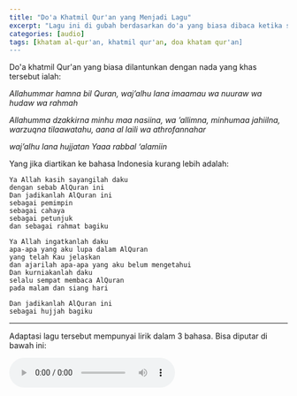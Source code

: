 ```yaml
---
title: "Do'a Khatmil Qur'an yang Menjadi Lagu"
excerpt: "Lagu ini di gubah berdasarkan do'a yang biasa dibaca ketika seseorang selesai membaca Al-qur'an 30 juz (khatam)"
categories: [audio]
tags: [khatam al-qur'an, khatmil qur'an, doa khatam qur'an]
---
```


Do'a khatmil Qur'an yang biasa dilantunkan dengan nada yang khas tersebut ialah:

_Allahummar hamna bil Quran,
waj’alhu lana imaamau wa nuuraw wa hudaw wa rahmah_

_Allahumma dzakkirna minhu maa nasiina, wa ’allimna, minhumaa jahiilna,
warzuqna tilaawatahu,
aana al laili wa athrofannahar_

_waj’alhu lana hujjatan
Yaaa rabbal ‘alamiin_

Yang jika diartikan ke bahasa Indonesia kurang lebih adalah:

```
Ya Allah kasih sayangilah daku
dengan sebab AlQuran ini
Dan jadikanlah AlQuran ini
sebagai pemimpin
sebagai cahaya
sebagai petunjuk
dan sebagai rahmat bagiku

Ya Allah ingatkanlah daku
apa-apa yang aku lupa dalam AlQuran
yang telah Kau jelaskan
dan ajarilah apa-apa yang aku belum mengetahui
Dan kurniakanlah daku
selalu sempat membaca AlQuran
pada malam dan siang hari

Dan jadikanlah AlQuran ini
sebagai hujjah bagiku
```
***

Adaptasi lagu tersebut mempunyai lirik dalam 3 bahasa. Bisa diputar di bawah ini:

<audio controls>
  <source src="/assets/audio/Allah%20Turunkan%20Rahmat%20Qur'an" type="audio/mpeg">
Your browser does not support the audio element.
</audio>

